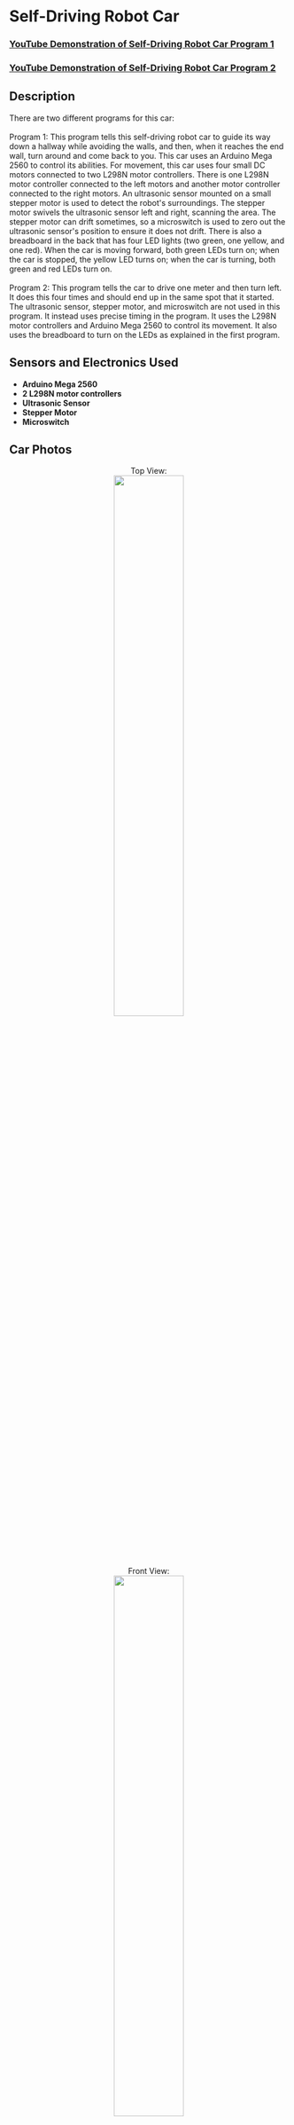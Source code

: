 <h1>Self-Driving Robot Car</h1>

 ### [YouTube Demonstration of Self-Driving Robot Car Program 1](https://youtube.com/shorts/d5qk52JwSSc)
 ### [YouTube Demonstration of Self-Driving Robot Car Program 2](https://www.youtube.com/shorts/iS299p30utc)

<h2>Description</h2>
There are two different programs for this car:
<br><br>
Program 1: This program tells this self-driving robot car to guide its way down a hallway while avoiding the walls, and then, when it reaches the end wall, turn around and come back to you. This car uses an Arduino Mega 2560 to control its abilities. For movement, this car uses four small DC motors connected to two L298N motor controllers. There is one L298N motor controller connected to the left motors and another motor controller connected to the right motors. An ultrasonic sensor mounted on a small stepper motor is used to detect the robot's surroundings. The stepper motor swivels the ultrasonic sensor left and right, scanning the area. The stepper motor can drift sometimes, so a microswitch is used to zero out the ultrasonic sensor's position to ensure it does not drift. There is also a breadboard in the back that has four LED lights (two green, one yellow, and one red). When the car is moving forward, both green LEDs turn on; when the car is stopped, the yellow LED turns on; when the car is turning, both green and red LEDs turn on.
<br><br>
Program 2: This program tells the car to drive one meter and then turn left. It does this four times and should end up in the same spot that it started. The ultrasonic sensor, stepper motor, and microswitch are not used in this program. It instead uses precise timing in the program. It uses the L298N motor controllers and Arduino Mega 2560 to control its movement. It also uses the breadboard to turn on the LEDs as explained in the first program.
<br />

<h2>Sensors and Electronics Used</h2>

- <b>Arduino Mega 2560</b> 
- <b>2 L298N motor controllers</b>
- <b>Ultrasonic Sensor</b>
- <b>Stepper Motor</b>
- <b>Microswitch</b>


<h2>Car Photos</h2>

<p align="center">
Top View: <br/>
<img src="https://i.imgur.com/KvjHBDK.jpeg" height="50%" width="50%"/>
<br />
<br />
Front View:  <br/>
<img src="https://i.imgur.com/FGQVoM7.jpeg" height="50%" width="50%"/>
<br />
<br />
Side View: <br/>
<img src="https://i.imgur.com/SDfULTQ.jpeg" height="50%" width="50%"/>



<!--
 ```diff
- text in red
+ text in green
! text in orange
# text in gray
@@ text in purple (and bold)@@
```
--!>
